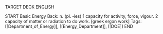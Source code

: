 TARGET DECK
ENGLISH

START
Basic
Energy
Back: n. (pl. -ies) 1 capacity for activity, force, vigour. 2 capacity of matter or radiation to do work. [greek ergon work]
Tags: [[Department_of_Energy]], [[Energy_Department]], [[DOE]]
END
